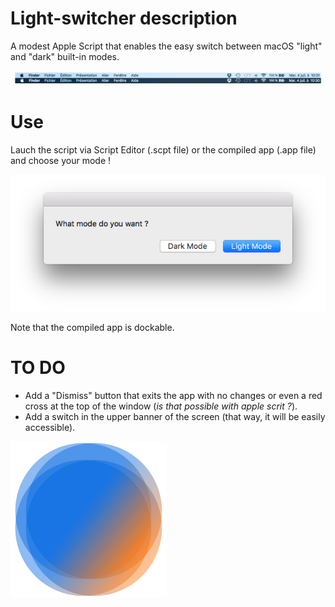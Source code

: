 # Light-switcher description

A modest Apple Script that enables the easy switch between macOS "light" and "dark" built-in modes.

![Comparison](./Ressources/comparison.png)

# Use

Lauch the script via Script Editor (.scpt file) or the compiled app (.app file) and choose your mode !

![Dialog box](./Ressources/dialog_box.png)

Note that the compiled app is dockable.

# TO DO

* Add a "Dismiss" button that exits the app with no changes or even a red cross at the top of the window (*is that possible with apple scrit ?*).
* Add a switch in the upper banner of the screen (that way, it will be easily accessible).

![Icon](./Ressources/Icon.png)
